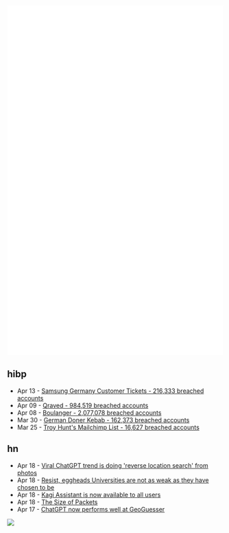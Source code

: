 ![Metrics](https://raw.githubusercontent.com/phixion/phixion/master/metrics.svg)

## hibp

<!--
for https://github.com/phixion/phixion/blob/main/.github/workflows/feeds.yml
-->
<!--START_SECTION:haveibeenpwnd-->
- Apr 13 - [Samsung Germany Customer Tickets - 216,333 breached accounts](https://haveibeenpwned.com/PwnedWebsites#SamsungGermany)
- Apr 09 - [Qraved - 984,519 breached accounts](https://haveibeenpwned.com/PwnedWebsites#Qraved)
- Apr 08 - [Boulanger - 2,077,078 breached accounts](https://haveibeenpwned.com/PwnedWebsites#Boulanger)
- Mar 30 - [German Doner Kebab - 162,373 breached accounts](https://haveibeenpwned.com/PwnedWebsites#GermanDonerKebab)
- Mar 25 - [Troy Hunt's Mailchimp List - 16,627 breached accounts](https://haveibeenpwned.com/PwnedWebsites#TroyHuntMailchimpList)
<!--END_SECTION:haveibeenpwnd-->

## hn

<!--
for https://github.com/phixion/phixion/blob/main/.github/workflows/feeds.yml
-->
<!--START_SECTION:hn-->
- Apr 18 - [Viral ChatGPT trend is doing 'reverse location search' from photos](https://techcrunch.com/2025/04/17/the-latest-viral-chatgpt-trend-is-doing-reverse-location-search-from-photos/)
- Apr 18 - [Resist, eggheads Universities are not as weak as they have chosen to be](https://arstechnica.com/culture/2025/04/resist-eggheads-universities-are-not-as-weak-as-they-have-chosen-to-be/)
- Apr 18 - [Kagi Assistant is now available to all users](https://blog.kagi.com/assistant-for-all)
- Apr 18 - [The Size of Packets](https://www.potaroo.net/ispcol/2024-10/packet-sizes.html)
- Apr 17 - [ChatGPT now performs well at GeoGuesser](https://flausch.social/@piegames/114352447253793517)
<!--END_SECTION:hn-->

<!--
for https://yhype.me
-->
![](https://hit.yhype.me/github/profile?user_id=13013670)
